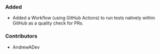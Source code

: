 ### Added
- Added a Workflow (using GitHub Actions) to run tests natively within GitHub as a quality check for PRs.

### Contributors
- AndrewADev
